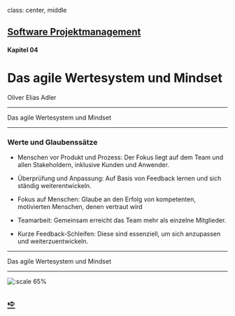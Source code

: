 class: center, middle

## [Software Projektmanagement](index.html)

#### Kapitel 04

# Das agile Wertesystem und Mindset

Oliver Elias Adler


---
Das agile Wertesystem und Mindset

----

### Werte und Glaubenssätze

* Menschen vor Produkt und Prozess: Der Fokus liegt auf dem Team und allen Stakeholdern, inklusive Kunden und Anwender.

* Überprüfung und Anpassung: Auf Basis von Feedback lernen und sich ständig weiterentwickeln.


* Fokus auf Menschen: Glaube an den Erfolg von kompetenten, motivierten Menschen, denen vertraut wird 

* Teamarbeit: Gemeinsam erreicht das Team mehr als einzelne Mitglieder.

* Kurze Feedback-Schleifen: Diese sind essenziell, um sich anzupassen und weiterzuentwickeln.


---
Das agile Wertesystem und Mindset

----

![:scale 65%](./media/kapitel4/Werteradar.png) 

## [&#10154;](?url=05.kapitel.md)





